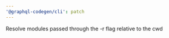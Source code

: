 ```yaml
---
'@graphql-codegen/cli': patch
---
```


Resolve modules passed through the -r flag relative to the cwd
